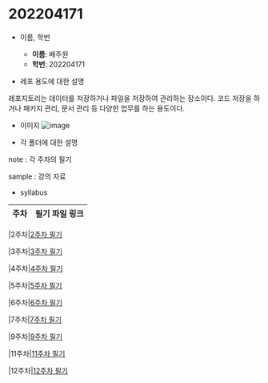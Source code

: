 # 202204171

+ 이름, 학번
  - **이름**: 배주원
  - **학번**: 202204171

+ 레포 용도에 대한 설명

레포지토리는 데이터를 저장하거나 파일을 저장하여 관리하는 장소이다. 코드 저장을 하거나 패키지 관리, 문서 관리 등 다양한 업무를 하는 용도이다. 


+ 이미지
![image](![IMG_6752](https://github.com/bb1212b/202204171/assets/83689942/66e4dff7-c7d7-4ca3-9e81-b5521d80d1cc))

+ 각 폴더에 대한 설명

note : 각 주차의 필기

sample : 강의 자료

+ syllabus


|주차|필기 파일 링크
|-----|---|

|2주차|[2주차 필기](https://replit.com/@qowndnjs124/202204171#jw%20note/2%EC%A3%BC%EC%B0%A8.md)

|3주차|[3주차 필기](https://replit.com/@qowndnjs124/202204171#jw%20note/3%EC%A3%BC%EC%B0%A8.md)

|4주차|[4주차 필기](https://replit.com/@qowndnjs124/202204171#jw%20note/4%EC%A3%BC%EC%B0%A8.md)

|5주차|[5주차 필기](https://replit.com/@qowndnjs124/202204171#jw%20note/5%EC%A3%BC%EC%B0%A8.md)

|6주차|[6주차 필기](https://replit.com/@qowndnjs124/202204171#jw%20note/6%EC%A3%BC%EC%B0%A8.md)

|7주차|[7주차 필기](https://replit.com/@qowndnjs124/202204171#jw%20note/7%EC%A3%BC%EC%B0%A8.md)

|9주차|[9주차 필기](https://replit.com/@qowndnjs124/202204171#jw%20note/9%EC%A3%BC%EC%B0%A8.md)

|11주차|[11주차 필기](https://replit.com/@qowndnjs124/202204171#jw%20note/11%EC%A3%BC%EC%B0%A8.md)

|12주차|[12주차 필기](https://replit.com/@qowndnjs124/202204171#jw%20note/12%EC%A3%BC%EC%B0%A8.md)


